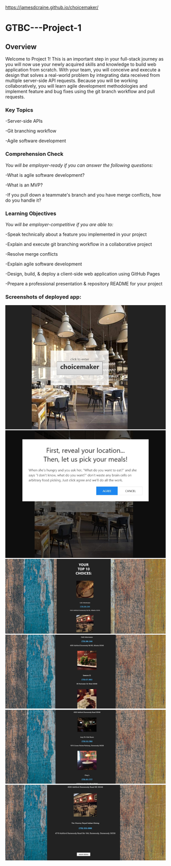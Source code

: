 https://jamesdcraine.github.io/choicemaker/

# GTBC---Project-1
## **Overview**

Welcome to Project 1! This is an important step in your full-stack journey as you will now use your newly acquired skills and knowledge to build web application from scratch. With your team, you will conceive and execute a design that solves a real-world problem by integrating data received from multiple server-side API requests. Because you will be working collaboratively, you will learn agile development methodologies and implement feature and bug fixes using the git branch workflow and pull requests.

### **Key Topics**

-Server-side APIs

-Git branching workflow

-Agile software development

### **Comprehension Check**

*You will be employer-ready if you can answer the following questions:*

-What is agile software development?

-What is an MVP?

-If you pull down a teammate's branch and you have merge conflicts, how do you handle it?

### **Learning Objectives**

*You will be employer-competitive if you are able to:*

-Speak technically about a feature you implemented in your project

-Explain and execute git branching workflow in a collaborative project

-Resolve merge conflicts

-Explain agile software development

-Design, build, & deploy a client-side web application using GitHub Pages

-Prepare a professional presentation & repository README for your project


### Screenshots of deployed app:

<img src="Assets/Images/screenshot1.jpg">

<img src="Assets/Images/screenshot2.jpg">

<img src="Assets/Images/screenshot3.jpg">

<img src="Assets/Images/screenshot4.jpg">

<img src="Assets/Images/screenshot5.jpg">

<img src="Assets/Images/screenshot6.jpg">

